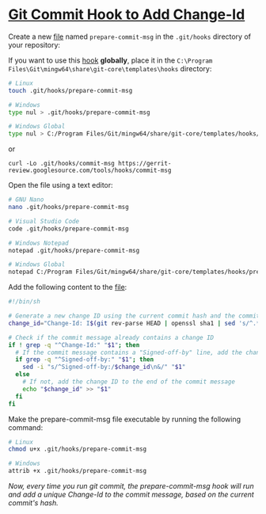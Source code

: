 # [Git Commit Hook to Add Change-Id](https://gerrit-review.googlesource.com/Documentation/cmd-hook-commit-msg.html)

Create a new [file](./prepare-commit-msg) named `prepare-commit-msg` in the `.git/hooks` directory of your repository:

If you want to use this [hook](./prepare-commit-msg) **globally**, place it in the `C:\Program Files\Git\mingw64\share\git-core\templates\hooks` directory:

```sh
# Linux
touch .git/hooks/prepare-commit-msg

# Windows
type nul > .git/hooks/prepare-commit-msg

# Windows Global
type nul > C:/Program Files/Git/mingw64/share/git-core/templates/hooks/prepare-commit-msg
```

or

```
curl -Lo .git/hooks/commit-msg https://gerrit-review.googlesource.com/tools/hooks/commit-msg
```

Open the file using a text editor:

```sh
# GNU Nano
nano .git/hooks/prepare-commit-msg

# Visual Studio Code
code .git/hooks/prepare-commit-msg

# Windows Notepad
notepad .git/hooks/prepare-commit-msg

# Windows Global
notepad C:/Program Files/Git/mingw64/share/git-core/templates/hooks/prepare-commit-msg
```

Add the following content to the [file](./prepare-commit-msg):

```sh
#!/bin/sh

# Generate a new change ID using the current commit hash and the committer email address
change_id="Change-Id: I$(git rev-parse HEAD | openssl sha1 | sed 's/^.* //')"

# Check if the commit message already contains a change ID
if ! grep -q "^Change-Id:" "$1"; then
  # If the commit message contains a "Signed-off-by" line, add the change ID before it
  if grep -q "^Signed-off-by:" "$1"; then
    sed -i "s/^Signed-off-by:/$change_id\n&/" "$1"
  else
    # If not, add the change ID to the end of the commit message
    echo "$change_id" >> "$1"
  fi
fi
```

Make the prepare-commit-msg file executable by running the following command:

```sh
# Linux
chmod u+x .git/hooks/prepare-commit-msg

# Windows
attrib +x .git/hooks/prepare-commit-msg
```

_Now, every time you run git commit, the prepare-commit-msg hook will run and add a unique Change-Id to the commit message, based on the current commit's hash._
